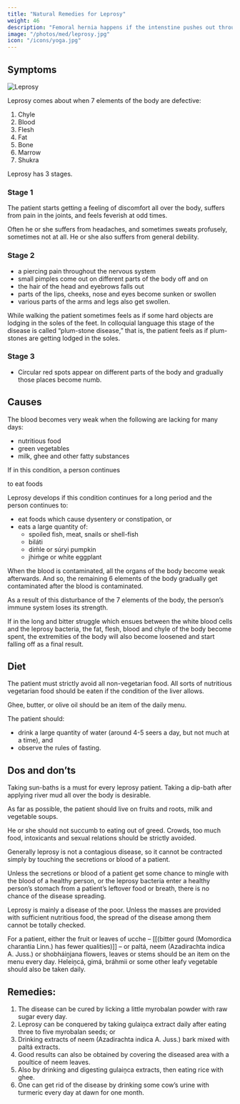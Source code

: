```yaml
---
title: "Natural Remedies for Leprosy"
weight: 46
description: "Femoral hernia happens if the intenstine pushes out through the hole in the canal of nerve fibres and the muscular network controlling the legs"
image: "/photos/med/leprosy.jpg"
icon: "/icons/yoga.jpg"
---
```



## Symptoms

<!-- The Saḿskrta word “Kuśt́ha” means “skin disease.” So in Saḿskrta prickly heat is also a kind of Kuśt́ha. But what in modern Indian languages we take kuśt́ha (leprosy) to be is called in Saḿskrta, “Bátarakta Roga.” -->

![Leprosy](/photos/med/leprosy.jpg)

Leprosy comes about when 7 elements of the body are defective:

1. Chyle
2. Blood
3. Flesh
4. Fat
5. Bone
6. Marrow
7. Shukra

 <!-- due to the disturbance of the seven constituent elements of the body. In other words, leprosy develops only when all seven elements of the body, i.e., the  are defective. -->

Leprosy has 3 stages. 

### Stage 1 

The patient starts getting a feeling of discomfort all over the body, suffers from pain in the joints, and feels feverish at odd times. 

Often he or she suffers from headaches, and sometimes sweats profusely, sometimes not at all. He or she also suffers from general debility.


### Stage 2

- a piercing pain throughout the nervous system
- small pimples come out on different parts of the body off and on
- the hair of the head and eyebrows falls out
- parts of the lips, cheeks, nose and eyes become sunken or swollen
- various parts of the arms and legs also get swollen. 

While walking the patient sometimes feels as if some hard objects are lodging in the soles of the feet. In colloquial language this stage of the disease is called “plum-stone disease,” that is, the patient feels as if plum-stones are getting lodged in the soles.


### Stage 3

- Circular red spots appear on different parts of the body and gradually those places become numb.


## Causes

 <!-- are lacking for days together,  -->

The blood becomes very weak when the following are lacking for many days:
- nutritious food
- green vegetables
- milk, ghee and other fatty substances

If in this condition, a person continues 

 to eat foods


Leprosy develops if this condition continues for a long period and the person continues to:
- eat foods which cause dysentery or constipation, or
- eats a large quantity of:
  - spoiled fish, meat, snails or shell-fish
  - biláti
  - diḿle or súryi pumpkin
  - jhiḿge or white eggplant


When the blood is contaminated, all the organs of the body become weak afterwards. And so, the remaining 6 elements of the body gradually get contaminated after the blood is contaminated. 

As a result of this disturbance of the 7 elements of the body, the person’s immune system loses its strength. 

If in the long and bitter struggle which ensues between the white blood cells and the leprosy bacteria, the fat, flesh, blood and chyle of the body become spent, the extremities of the body will also become loosened and start falling off as a final result.

<!-- Treatment:
Morning – Utkśepa Mudrá, Padahastásana, Agnisára Mudrá, Ud́d́ayana Mudrá, Naokásana, and Shiitalii Kumbhaka. Then massage the affected limbs.
Evening – Ud́d́ayana Mudrá, Agnisára Mudrá, Bandhatraya Yoga Mudrá, Sarváuṋgásana and Mayúrásana.
 -->

## Diet

The patient must strictly avoid all non-vegetarian food. All sorts of nutritious vegetarian food should be eaten if the condition of the liver allows. 

Ghee, butter, or olive oil should be an item of the daily menu. 

The patient should:
- drink a large quantity of water (around 4-5 seers a day, but not much at a time), and
- observe the rules of fasting.


## Dos and don’ts

Taking sun-baths is a must for every leprosy patient. Taking a dip-bath after applying river mud all over the body is desirable. 

As far as possible, the patient should live on fruits and roots, milk and vegetable soups. 

He or she should not succumb to eating out of greed. Crowds, too much food, intoxicants and sexual relations should be strictly avoided.

Generally leprosy is not a contagious disease, so it cannot be contracted simply by touching the secretions or blood of a patient. 

Unless the secretions or blood of a patient get some chance to mingle with the blood of a healthy person, or the leprosy bacteria enter a healthy person’s stomach from a patient’s leftover food or breath, there is no chance of the disease spreading.

Leprosy is mainly a disease of the poor. Unless the masses are provided with sufficient nutritious food, the spread of the disease among them cannot be totally checked.

For a patient, either the fruit or leaves of ucche – [[(bitter gourd (Momordica charantia Linn.) has fewer qualities)]] – or paltá, neem (Azadirachta indica A. Juss.) or shobháiṋjana flowers, leaves or stems should be an item on the menu every day. Heleiṋcá, gimá, bráhmii or some other leafy vegetable should also be taken daily.


## Remedies:

1. The disease can be cured by licking a little myrobalan powder with raw sugar every day.
2. Leprosy can be conquered by taking gulaiṋca extract daily after eating three to five myrobalan seeds; or
3. Drinking extracts of neem (Azadirachta indica A. Juss.) bark mixed with paltá extracts.
4. Good results can also be obtained by covering the diseased area with a poultice of neem leaves.
5. Also by drinking and digesting gulaiṋca extracts, then eating rice with ghee.
6. One can get rid of the disease by drinking some cow’s urine with turmeric every day at dawn for one month.
